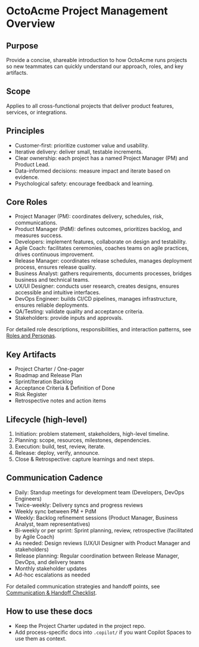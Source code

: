 # OctoAcme Project Management Overview

## Purpose
Provide a concise, shareable introduction to how OctoAcme runs projects so new teammates can quickly understand our approach, roles, and key artifacts.

## Scope
Applies to all cross-functional projects that deliver product features, services, or integrations.

## Principles
- Customer-first: prioritize customer value and usability.
- Iterative delivery: deliver small, testable increments.
- Clear ownership: each project has a named Project Manager (PM) and Product Lead.
- Data-informed decisions: measure impact and iterate based on evidence.
- Psychological safety: encourage feedback and learning.

## Core Roles
- Project Manager (PM): coordinates delivery, schedules, risk, communications.
- Product Manager (PdM): defines outcomes, prioritizes backlog, and measures success.
- Developers: implement features, collaborate on design and testability.
- Agile Coach: facilitates ceremonies, coaches teams on agile practices, drives continuous improvement.
- Release Manager: coordinates release schedules, manages deployment process, ensures release quality.
- Business Analyst: gathers requirements, documents processes, bridges business and technical teams.
- UX/UI Designer: conducts user research, creates designs, ensures accessible and intuitive interfaces.
- DevOps Engineer: builds CI/CD pipelines, manages infrastructure, ensures reliable deployments.
- QA/Testing: validate quality and acceptance criteria.
- Stakeholders: provide inputs and approvals.

For detailed role descriptions, responsibilities, and interaction patterns, see [Roles and Personas](octoacme-roles-and-personas.md).

## Key Artifacts
- Project Charter / One-pager
- Roadmap and Release Plan
- Sprint/Iteration Backlog
- Acceptance Criteria & Definition of Done
- Risk Register
- Retrospective notes and action items

## Lifecycle (high-level)
1. Initiation: problem statement, stakeholders, high-level timeline.
2. Planning: scope, resources, milestones, dependencies.
3. Execution: build, test, review, iterate.
4. Release: deploy, verify, announce.
5. Close & Retrospective: capture learnings and next steps.

## Communication Cadence
- Daily: Standup meetings for development team (Developers, DevOps Engineers)
- Twice-weekly: Delivery syncs and progress reviews
- Weekly sync between PM + PdM
- Weekly: Backlog refinement sessions (Product Manager, Business Analyst, team representatives)
- Bi-weekly or per sprint: Sprint planning, review, retrospective (facilitated by Agile Coach)
- As needed: Design reviews (UX/UI Designer with Product Manager and stakeholders)
- Release planning: Regular coordination between Release Manager, DevOps, and delivery teams
- Monthly stakeholder updates
- Ad-hoc escalations as needed

For detailed communication strategies and handoff points, see [Communication & Handoff Checklist](octoacme-communication-and-handoff-checklist.md).

## How to use these docs
- Keep the Project Charter updated in the project repo.
- Add process-specific docs into `.copilot/` if you want Copilot Spaces to use them as context.
